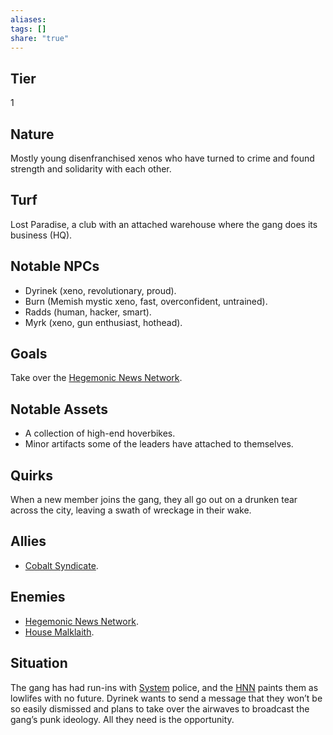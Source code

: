 ```yaml
---
aliases: 
tags: []
share: "true"
---
```

## Tier

1

## Nature

Mostly young disenfranchised xenos who have turned to crime and found strength and solidarity with each other.

## Turf

Lost Paradise, a club with an attached warehouse where the gang does its business (HQ).

## Notable NPCs

- Dyrinek (xeno, revolutionary, proud).
- Burn (Memish mystic xeno, fast, overconfident, untrained).
- Radds (human, hacker, smart).
- Myrk (xeno, gun enthusiast, hothead).


## Goals

Take over the [Hegemonic News Network](./Hegemonic%20News%20Network.md).

## Notable Assets

- A collection of high-end hoverbikes.
- Minor artifacts some of the leaders have attached to themselves.


## Quirks

When a new member joins the gang, they all go out on a drunken tear across the city, leaving a swath of wreckage in their wake.

## Allies

- [Cobalt Syndicate](./Cobalt%20Syndicate.md).


## Enemies

- [Hegemonic News Network](./Hegemonic%20News%20Network.md).
- [House Malklaith](./House%20Malklaith.md).


## Situation

The gang has had run-ins with [System](System.md) police, and the [HNN](./Hegemonic%20News%20Network.md) paints them as lowlifes with no future. Dyrinek wants to send a message that they won’t be so easily dismissed and plans to take over the airwaves to broadcast the gang’s punk ideology. All they need is the opportunity.
